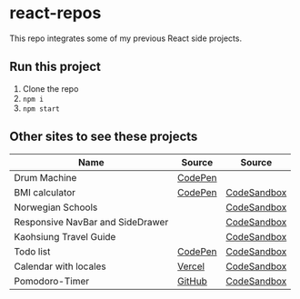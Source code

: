 # react-repos

This repo integrates some of my previous React side projects.

## Run this project

1. Clone the repo
2. `npm i`
3. `npm start`

## Other sites to see these projects

| Name                             | Source                                                 | Source                                                |
| -------------------------------- | ------------------------------------------------------ | ----------------------------------------------------- |
| Drum Machine                     | [CodePen](https://codepen.io/nienyingchou/full/rgReZj) |                                                       |
| BMI calculator                   | [CodePen](https://codepen.io/nienyingchou/full/YoXNZK) | [CodeSandbox](https://vdogv.csb.app/)                 |
| Norwegian Schools                |                                                        | [CodeSandbox](https://662b8.csb.app/)                 |
| Responsive NavBar and SideDrawer |                                                        | [CodeSandbox](https://g56t2.csb.app/)                 |
| Kaohsiung Travel Guide           |                                                        | [CodeSandbox](https://ove31.csb.app/)                 |
| Todo list                        | [CodePen](https://codepen.io/nienyingchou/full/VJZobX) | [CodeSandbox](https://jum8z.csb.app/)                 |
| Calendar with locales            | [Vercel](https://next-calendar-seven.vercel.app/)      | [CodeSandbox](https://3kizfo.sse.codesandbox.io/)     |
| Pomodoro-Timer                   | [GitHub](https://wolfzxcv.github.io/Pomodoro-Timer/)   | [CodeSandbox](https://sgbr5b.csb.app/Pomodoro-Timer/) |
